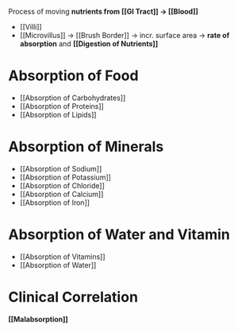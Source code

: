 Process of moving **nutrients from [[GI Tract]] -> [[Blood]]**
- [[Villi]]
- [[Microvillus]] -> [[Brush Border]]
-> incr. surface area -> **rate of absorption** and **[[Digestion of Nutrients]]**

# Absorption of Food
- [[Absorption of Carbohydrates]]
- [[Absorption of Proteins]]
- [[Absorption of Lipids]]

# Absorption of Minerals
- [[Absorption of Sodium]]
- [[Absorption of Potassium]]
- [[Absorption of Chloride]]
- [[Absorption of Calcium]]
- [[Absorption of Iron]]

# Absorption of Water and Vitamin
- [[Absorption of Vitamins]]
- [[Absorption of Water]]

# Clinical Correlation
**[[Malabsorption]]**